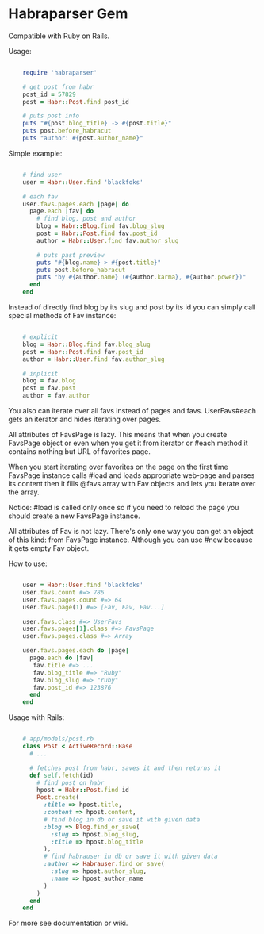 # Habraparser Gem

Compatible with Ruby on Rails.

Usage:

```ruby

    require 'habraparser'

    # get post from habr
    post_id = 57829
    post = Habr::Post.find post_id

    # puts post info
    puts "#{post.blog_title} -> #{post.title}"
    puts post.before_habracut
    puts "author: #{post.author_name}"

```

Simple example:

```ruby

    # find user
    user = Habr::User.find 'blackfoks'

    # each fav
    user.favs.pages.each |page| do
      page.each |fav| do
        # find blog, post and author
        blog = Habr::Blog.find fav.blog_slug
        post = Habr::Post.find fav.post_id
        author = Habr::User.find fav.author_slug

        # puts past preview
        puts "#{blog.name} > #{post.title}"
        puts post.before_habracut
        puts "by #{author.name} (#{author.karma}, #{author.power})"
      end
    end

```

Instead of directly find blog by its slug and post by its id you can simply call special
methods of Fav instance:

```ruby

    # explicit
    blog = Habr::Blog.find fav.blog_slug
    post = Habr::Post.find fav.post_id
    author = Habr::User.find fav.author_slug

    # inplicit
    blog = fav.blog
    post = fav.post
    author = fav.author

```

You also can iterate over all favs instead of pages and favs. UserFavs#each gets
an iterator and hides iterating over pages.

All attributes of FavsPage is lazy. This means that when you create FavsPage object or even when
you get it from iterator or #each method it contains nothing but URL of favorites page.

When you start iterating over favorites on the page on the first time FavsPage instance
calls #load and loads appropriate web-page and parses its content then it fills @favs array
with Fav objects and lets you iterate over the array.

Notice: #load is called only once so if you need to reload the page you should create
a new FavsPage instance.

All attributes of Fav is not lazy. There's only one way you can get an object of this kind:
from FavsPage instance. Although you can use #new because it gets empty Fav object.



How to use:

```ruby

    user = Habr::User.find 'blackfoks'
    user.favs.count #=> 786
    user.favs.pages.count #=> 64
    user.favs.page(1) #=> [Fav, Fav, Fav...]

    user.favs.class #=> UserFavs
    user.favs.pages[1].class #=> FavsPage
    user.favs.pages.class #=> Array

    user.favs.pages.each do |page|
      page.each do |fav|
       fav.title #=> ...
       fav.blog_title #=> "Ruby"
       fav.blog_slug #=> "ruby"
       fav.post_id #=> 123876
      end
    end

```

Usage with Rails:

```ruby

    # app/models/post.rb
    class Post < ActiveRecord::Base
      # ...

      # fetches post from habr, saves it and then returns it
      def self.fetch(id)
        # find post on habr
        hpost = Habr::Post.find id
        Post.create(
          :title => hpost.title,
          :content => hpost.content,
          # find blog in db or save it with given data
          :blog => Blog.find_or_save(
            :slug => hpost.blog_slug,
            :title => hpost.blog_title
          ),
          # find habrauser in db or save it with given data
          :author => Habrauser.find_or_save(
            :slug => hpost.author_slug,
            :name => hpost_author_name
          )
        )
      end
    end

```

For more see documentation or wiki.